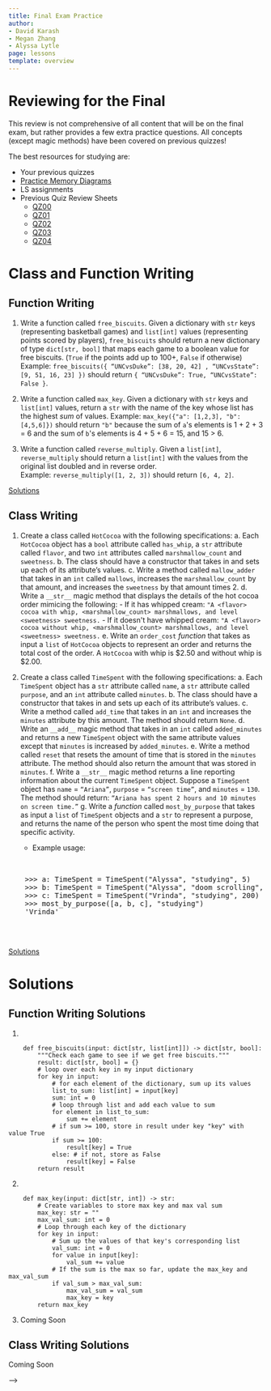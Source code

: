 ```yaml
---
title: Final Exam Practice
author:
- David Karash
- Megan Zhang
- Alyssa Lytle
page: lessons
template: overview
---
```

<!--
Note: this is a modified copy of the final worksheet from resources/practice/fa21.
-->
# Reviewing for the Final

This review is not comprehensive of all content that will be on the final exam, but rather provides a few extra practice questions.  All concepts (except magic methods) have been covered on previous quizzes! 

The best resources for studying are:

- Your previous quizzes
- [Practice Memory Diagrams](/resources/practice/MemDiagrams.html)
- LS assignments
- Previous Quiz Review Sheets
    - [QZ00](/resources/practice/sp24/qz00.html)
    - [QZ01](/resources/practice/sp24/qz01.html)
    - [QZ02](/resources/practice/sp24/qz02.html)
    - [QZ03](/resources/practice/sp24/qz03.html)
    - [QZ04](/resources/practice/sp24/qz04.html)


# Class and Function Writing



## Function Writing

1. Write a function called `free_biscuits`. Given a dictionary with `str` keys (representing basketball games) and `list[int]` values (representing points scored by players), `free_biscuits` should return a new dictionary of type `dict[str, bool]` that maps each game to a boolean value for free biscuits. (`True` if the points add up to 100+, `False` if otherwise)  
Example: `free_biscuits({ “UNCvsDuke”: [38, 20, 42] , “UNCvsState”: [9, 51, 16, 23] })` should return `{ “UNCvsDuke”: True, “UNCvsState”: False }`.

2. Write a function called `max_key`. Given a dictionary with `str` keys  and `list[int]` values, return a `str` with the name of the key whose list has the highest *sum* of values.
Example: `max_key({"a": [1,2,3], "b": [4,5,6]})` should return `"b"` because the sum of `a`'s elements is 1 + 2 + 3 = 6 and the sum of `b`'s elements is 4 + 5 + 6 = 15, and 15 > 6.

<!-- 3. Write a function called `multiples`. Given a `list[int]`, `multiples` should return a `list[bool]` that tells whether each `int` value is a multiple of the previous value.  For the first number in the list, you should wrap around the list and compare this `int` to the last number in the list.  
Example: `multiples([2, 3, 4, 8, 16, 2, 4, 2])` should return `[True, False, False, True, True, False, True, False]`.

4. Write a function called `merge_lists`. Given a `list[str]` and a `list[int]`, `merge_lists` should return a `dict[str, int]` that maps each item in the first list to its corresponding item in the second (based on index).  If the lists are not the same size, the function should return an empty dictionary.  
Example: `merge_lists([“blue”, “yellow”, “red”], [5, 2, 4])` should return `{"blue": 5, "yellow": 2, "red": 4}`.  -->

3. Write a function called `reverse_multiply`. Given a `list[int]`, `reverse_multiply` should return a `list[int]` with the values from the original list doubled and in reverse order.  
Example: `reverse_multiply([1, 2, 3])` should return `[6, 4, 2]`.

[Solutions](#function-writing-solutions)

## Class Writing

1. Create a class called `HotCocoa` with the following specifications:
    a. Each `HotCocoa` object has a `bool` attribute called `has_whip`, a `str` attribute called `flavor`, and two `int` attributes called `marshmallow_count` and `sweetness`.
    b. The class should have a constructor that takes in and sets up each of its attribute’s values.
    c. Write a method called `mallow_adder` that takes in an `int` called `mallows`, increases the `marshmallow_count` by that amount, and increases the `sweetness` by that amount times 2.
    d. Write a `__str__` magic method that displays the details of the hot cocoa order mimicing the following:
        - If it has whipped cream:
            `"A <flavor> cocoa with whip, <marshmallow_count> marshmallows, and level <sweetness> sweetness.`
        - If it doesn't have whipped cream:
            `"A <flavor> cocoa without whip, <marshmallow_count> marshmallows, and level <sweetness> sweetness.`
    e. Write an `order_cost` *function* that takes as input a `list` of `HotCocoa` objects to represent an order and returns the total cost of the order. A `HotCocoa` with whip is $2.50 and without whip is $2.00.

7. Create a class called `TimeSpent` with the following specifications:
    a. Each `TimeSpent` object has a `str` attribute called `name`, a `str` attribute called `purpose`, and an `int` attribute called `minutes`.
    b. The class should have a constructor that takes in and sets up each of its attribute’s values.
    c. Write a method called `add_time` that takes in an `int` and increases the `minutes` attribute by this amount. The method should return `None`.
    d. Write an `__add__` magic method that takes in an `int` called `added_minutes` and returns a new `TimeSpent` object with the same attribute values except that `minutes` is increased by `added_minutes`.
    e. Write a method called `reset` that resets the amount of time that is stored in the `minutes` attribute.  The method should also return the amount that was stored in `minutes`. 
    f. Write a `__str__` magic method returns a line reporting information about the current `TimeSpent` object.  Suppose a `TimeSpent` object has `name` = `“Ariana”`, `purpose` = `“screen time”`, and `minutes` = `130`.  The method should return: `“Ariana has spent 2 hours and 10 minutes on screen time.”`
    g. Write a *function* called `most_by_purpose` that takes as input a `list` of `TimeSpent` objects and a `str` to represent a purpose, and returns the name of the person who spent the most time doing that specific activity. 
    - Example usage: 
    <pre>
    <div class="terminal">
    >>> a: TimeSpent = TimeSpent("Alyssa", "studying", 5)
    >>> b: TimeSpent = TimeSpent("Alyssa", "doom scrolling", 100)
    >>> c: TimeSpent = TimeSpent("Vrinda", "studying", 200)
    >>> most_by_purpose([a, b, c], "studying")
    'Vrinda'
    </div>
    </pre>

    

[Solutions](#class-writing-solutions)

# Solutions

## Function Writing Solutions

1. 

```
    def free_biscuits(input: dict[str, list[int]]) -> dict[str, bool]:
        """Check each game to see if we get free biscuits."""
        result: dict[str, bool] = {}
        # loop over each key in my input dictionary
        for key in input:
            # for each element of the dictionary, sum up its values
            list_to_sum: list[int] = input[key]
            sum: int = 0
            # loop through list and add each value to sum
            for element in list_to_sum:
                sum += element
            # if sum >= 100, store in result under key "key" with value True
            if sum >= 100:
                result[key] = True
            else: # if not, store as False
                result[key] = False
        return result
```

2. 

```
    def max_key(input: dict[str, int]) -> str:
        # Create variables to store max key and max val sum
        max_key: str = ""
        max_val_sum: int = 0
        # Loop through each key of the dictionary
        for key in input:
            # Sum up the values of that key's corresponding list
            val_sum: int = 0
            for value in input[key]:
                val_sum += value
            # If the sum is the max so far, update the max_key and max_val_sum
            if val_sum > max_val_sum:
                max_val_sum = val_sum
                max_key = key 
        return max_key
```

3. Coming Soon


## Class Writing Solutions

Coming Soon

<!-- 6. ![](/static/practice_worksheets/fa21/final-solution5.png)

7. ![](/static/practice_worksheets/fa21/final-solution6.png)
 --> -->

